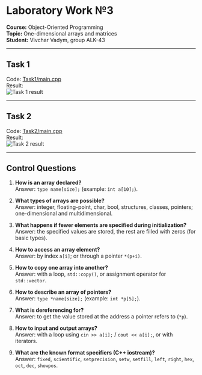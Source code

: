 # Laboratory Work №3  

**Course:** Object-Oriented Programming  
**Topic:** One-dimensional arrays and matrices  
**Student:** Vivchar Vadym, group ALK-43  

---

## Task 1  
Code: [Task1/main.cpp](./Task1/main.cpp)  
Result:  
![Task 1 result](./Task1/screenshot.png)  

---

## Task 2  
Code: [Task2/main.cpp](./Task2/main.cpp)  
Result:  
![Task 2 result](./Task2/screenshot.png)  

---

## Control Questions  

1. **How is an array declared?**  
Answer: `type name[size];` (example: `int a[10];`).  

2. **What types of arrays are possible?**  
Answer: integer, floating-point, char, bool, structures, classes, pointers; one-dimensional and multidimensional.  

3. **What happens if fewer elements are specified during initialization?**  
Answer: the specified values are stored, the rest are filled with zeros (for basic types).  

4. **How to access an array element?**  
Answer: by index `a[i]`; or through a pointer `*(p+i)`.  

5. **How to copy one array into another?**  
Answer: with a loop, `std::copy()`, or assignment operator for `std::vector`.  

6. **How to describe an array of pointers?**  
Answer: `type *name[size];` (example: `int *p[5];`).  

7. **What is dereferencing for?**  
Answer: to get the value stored at the address a pointer refers to (`*p`).  

8. **How to input and output arrays?**  
Answer: with a loop using `cin >> a[i];` / `cout << a[i];`, or with iterators.  

9. **What are the known format specifiers (C++ iostream)?**  
Answer: `fixed`, `scientific`, `setprecision`, `setw`, `setfill`, `left`, `right`, `hex`, `oct`, `dec`, `showpos`.  

